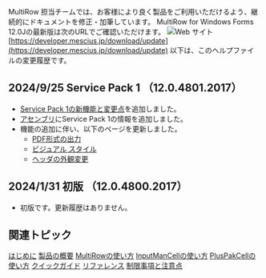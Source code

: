 MultiRow 担当チームでは、お客様により良く製品をご利用いただけるよう、継続的にドキュメントを修正・加筆しています。
MultiRow for Windows Forms 12.0Jの最新版は次のURLでご確認いただけます。
![Web サイト](/DOCUMENT_SITE_LINK_PREFIX_HERE/document-site-files/images/f148c511-6e98-4b55-9904-150a375d5825/images/web.png) [https://developer.mescius.jp/download/update](https://developer.mescius.jp/download/update)
以下は、このヘルプファイルの変更履歴です。

## 2024/9/25 Service Pack 1 （12.0.4801.2017）

* [Service Pack 1の新機能と変更点](gcdocsite__documentlink?toc-item-id=21de88c0-50dc-4778-8ff4-5f983078a94c)を追加しました。
* [アセンブリ](gcdocsite__documentlink?toc-item-id=96049fbd-5581-4f0d-a830-367553ae7bdd)にService Pack 1の情報を追加しました。
* 機能の追加に伴い、以下のページを更新しました。
    * [PDF形式の出力](gcdocsite__documentlink?toc-item-id=581a2a94-5c1a-41b5-b2e0-4b02f7a34216)
    * [ビジュアル スタイル](gcdocsite__documentlink?toc-item-id=860edbe2-0af7-4e60-876e-89187c42d483)
    * [ヘッダの外観変更](gcdocsite__documentlink?toc-item-id=6173680d-08b4-4f11-a32b-b1f4a0ceca44)

## 2024/1/31 初版 （12.0.4800.2017）

* 初版です。更新履歴はありません。

## 関連トピック

[はじめに](gcdocsite__documentlink?toc-item-id=3d175a1a-2d32-483f-88d2-63a0278ba40f)
[製品の概要](gcdocsite__documentlink?toc-item-id=909feeb6-135c-415a-88e9-c1f9592b3356)
[MultiRowの使い方](gcdocsite__documentlink?toc-item-id=1a43c0f3-3afa-4eaf-bbfe-74fe65202e0b)
[InputManCellの使い方](gcdocsite__documentlink?toc-item-id=71edf1f4-ff7c-4615-b910-c00736a3b592)
[PlusPakCellの使い方](gcdocsite__documentlink?toc-item-id=f3782c2d-37c3-407d-9aaf-2a64d3af122f)
[クイックガイド](gcdocsite__documentlink?toc-item-id=145b4ffb-8d3b-492e-a968-f785298e11b4)
[リファレンス](Reference_00index.html)
[制限事項と注意点](gcdocsite__documentlink?toc-item-id=96d7bbaa-fd26-4dfb-822f-c4b3c44aebbd)